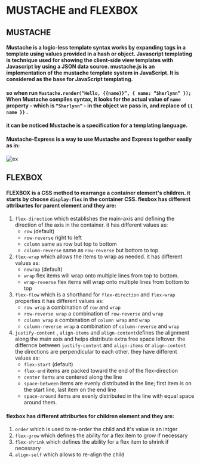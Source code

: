 # MUSTACHE and FLEXBOX
## MUSTACHE
#### Mustache is a logic-less template syntax works by expanding tags in a template using values provided in a hash or object. Javascript templating is technique used for showing the client-side view templates with Javascript by using a JSON data source. mustache.js is an implementation of the mustache template system in JavaScript. It is considered as the base for JavaScript templating. 
#### so when run `Mustache.render(“Hello, {{name}}”, { name: “Sherlynn” });` When Mustache compiles syntax, it looks for the actual value of `name` property - which is `“Sherlynn”` - in the object we pass in, and replace of `{{ name }}` .
#### it can be noticed Mustache is a specification for a templating language.
#### Mustache-Express is a way to use Mustache and Express together easily as in:

![ex](https://i.ibb.co/rdBkQgF/3.jpg)


## FLEXBOX
#### FLEXBOX is a CSS method to rearrange a container element's children. it starts by choose `display:flex` in the container CSS. flexbox has different attriburtes for parent element and they are:
1. `flex-direction` which establishes the main-axis and defining the direction of the axis in the container. it has different values as:
    - `row` (default)
    - `row-reverse` right to left
    - `column` same as row but top to bottom
    - `column-reverse` same as `row-reverse` but bottom to top
2. `flex-wrap` which allows the items to wrap as needed. it has different values as:
    - `nowrap` (default)
    - `wrap` flex items will wrap onto multiple lines from top to bottom.
    - `wrap-reverse` flex items will wrap onto multiple lines from bottom to top
3. `flex-flow` which is a shorthand for `flex-direction` and `flex-wrap` properties it has different values as:
    - `row wrap` a combination of `row` and `wrap`
    - `row-reverse wrap` a combination of `row-reverse` and `wrap` 
    - `column wrap` a combination of `column wrap` and `wrap`
    - `column-reverse wrap` a combination of `column-reverse` and `wrap` 
4. `justify-content` , `align-items` and `align-content`defines the alignment along the main axis and helps distribute extra free space leftover. the differnce between `justify-content` and `align-items` or `align-content` the directions are perpendicular to each other. they have different values as:
    - `flex-start` (default)
    - `flex-end` items are packed toward the end of the flex-direction
    - `center` items are centered along the line
    - `space-between` items are evenly distributed in the line; first item is on the start line, last item on the end line
    - `space-around` items are evenly distributed in the line with equal space around them.
#### flexbox has different attriburtes for children element and they are:
1. `order` which is used to re-order the child and it's value is an intger
2. `flex-grow` which defines the ability for a flex item to grow if necessary
3. `flex-shrink` which defines the ability for a flex item to shrink if necessary
3. `align-self` which allows to re-align the child 




